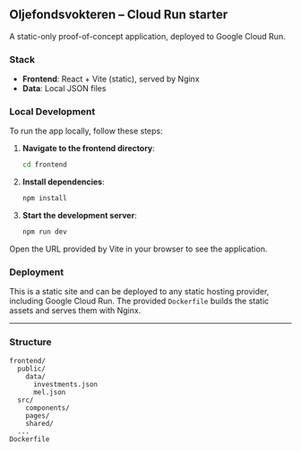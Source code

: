 ## Oljefondsvokteren – Cloud Run starter

A static-only proof-of-concept application, deployed to Google Cloud Run.

### Stack

-   **Frontend**: React + Vite (static), served by Nginx
-   **Data**: Local JSON files

### Local Development

To run the app locally, follow these steps:

1.  **Navigate to the frontend directory**:
    ```bash
    cd frontend
    ```
2.  **Install dependencies**:
    ```bash
    npm install
    ```
3.  **Start the development server**:
    ```bash
    npm run dev
    ```

Open the URL provided by Vite in your browser to see the application.

### Deployment

This is a static site and can be deployed to any static hosting provider, including Google Cloud Run. The provided `Dockerfile` builds the static assets and serves them with Nginx.

---

### Structure

```
frontend/
  public/
    data/
      investments.json
      mel.json
  src/
    components/
    pages/
    shared/
  ...
Dockerfile
```


